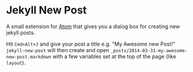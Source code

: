 # Jekyll New Post

A small extension for [Atom] that gives you a dialog box for creating new jekyll posts.

Hit `Cmd+Alt+J` and give your post a title e.g. "My Awesome new Post!" `jekyll-new-post` will then create and open `_posts/2014-03-31-my-awesome-new-post.markdown` with a few variables set at the top of the page (like `layout`).

[Atom]: https://atom.io
